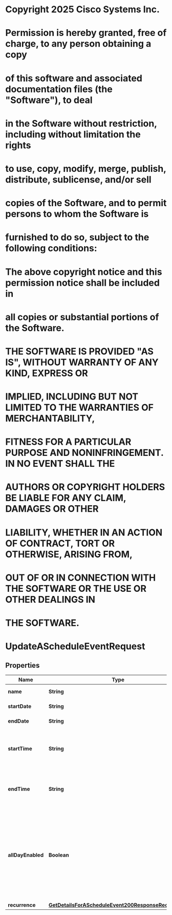 <!--  Copyright 2025 Cisco Systems Inc.

Permission is hereby granted, free of charge, to any person obtaining a copy
of this software and associated documentation files (the "Software"), to deal
in the Software without restriction, including without limitation the rights
to use, copy, modify, merge, publish, distribute, sublicense, and/or sell
copies of the Software, and to permit persons to whom the Software is
furnished to do so, subject to the following conditions:

The above copyright notice and this permission notice shall be included in
all copies or substantial portions of the Software.

THE SOFTWARE IS PROVIDED "AS IS", WITHOUT WARRANTY OF ANY KIND, EXPRESS OR
IMPLIED, INCLUDING BUT NOT LIMITED TO THE WARRANTIES OF MERCHANTABILITY,
FITNESS FOR A PARTICULAR PURPOSE AND NONINFRINGEMENT. IN NO EVENT SHALL THE
AUTHORS OR COPYRIGHT HOLDERS BE LIABLE FOR ANY CLAIM, DAMAGES OR OTHER
LIABILITY, WHETHER IN AN ACTION OF CONTRACT, TORT OR OTHERWISE, ARISING FROM,
OUT OF OR IN CONNECTION WITH THE SOFTWARE OR THE USE OR OTHER DEALINGS IN
THE SOFTWARE.-->
# Copyright 2025 Cisco Systems Inc.
#
# Permission is hereby granted, free of charge, to any person obtaining a copy
# of this software and associated documentation files (the "Software"), to deal
# in the Software without restriction, including without limitation the rights
# to use, copy, modify, merge, publish, distribute, sublicense, and/or sell
# copies of the Software, and to permit persons to whom the Software is
# furnished to do so, subject to the following conditions:
#
# The above copyright notice and this permission notice shall be included in
# all copies or substantial portions of the Software.
#
# THE SOFTWARE IS PROVIDED "AS IS", WITHOUT WARRANTY OF ANY KIND, EXPRESS OR
# IMPLIED, INCLUDING BUT NOT LIMITED TO THE WARRANTIES OF MERCHANTABILITY,
# FITNESS FOR A PARTICULAR PURPOSE AND NONINFRINGEMENT. IN NO EVENT SHALL THE
# AUTHORS OR COPYRIGHT HOLDERS BE LIABLE FOR ANY CLAIM, DAMAGES OR OTHER
# LIABILITY, WHETHER IN AN ACTION OF CONTRACT, TORT OR OTHERWISE, ARISING FROM,
# OUT OF OR IN CONNECTION WITH THE SOFTWARE OR THE USE OR OTHER DEALINGS IN
# THE SOFTWARE.



# UpdateAScheduleEventRequest


## Properties

| Name | Type | Description | Notes |
|------------ | ------------- | ------------- | -------------|
|**name** | **String** | Name for the event. |  |
|**startDate** | **String** | Start date of event. |  |
|**endDate** | **String** | End date of event. |  |
|**startTime** | **String** | Start time of event. Mandatory if the event is not all day. |  [optional] |
|**endTime** | **String** | End time of event. Mandatory if the event is not all day. |  [optional] |
|**allDayEnabled** | **Boolean** | An indication of whether given event is an all-day event or not. Mandatory if the &#x60;startTime&#x60; and &#x60;endTime&#x60; are not defined. |  [optional] |
|**recurrence** | [**GetDetailsForAScheduleEvent200ResponseRecurrence**](GetDetailsForAScheduleEvent200ResponseRecurrence.md) |  |  [optional] |



